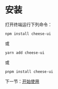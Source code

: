 # 安装

打开终端运行下列命令：

```
npm install cheese-ui
```

或

```
yarn add cheese-ui
```

或 

```
pnpm install cheese-ui
```

下一节：[开始使用](#/doc/get-started)
